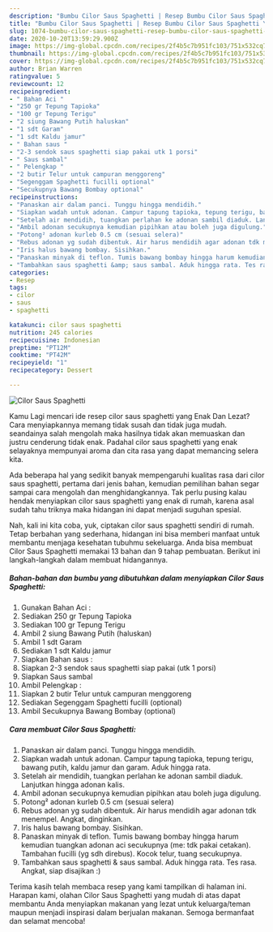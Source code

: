 ```yaml
---
description: "Bumbu Cilor Saus Spaghetti | Resep Bumbu Cilor Saus Spaghetti Yang Enak Banget"
title: "Bumbu Cilor Saus Spaghetti | Resep Bumbu Cilor Saus Spaghetti Yang Enak Banget"
slug: 1074-bumbu-cilor-saus-spaghetti-resep-bumbu-cilor-saus-spaghetti-yang-enak-banget
date: 2020-10-20T13:59:29.900Z
image: https://img-global.cpcdn.com/recipes/2f4b5c7b951fc103/751x532cq70/cilor-saus-spaghetti-foto-resep-utama.jpg
thumbnail: https://img-global.cpcdn.com/recipes/2f4b5c7b951fc103/751x532cq70/cilor-saus-spaghetti-foto-resep-utama.jpg
cover: https://img-global.cpcdn.com/recipes/2f4b5c7b951fc103/751x532cq70/cilor-saus-spaghetti-foto-resep-utama.jpg
author: Brian Warren
ratingvalue: 5
reviewcount: 12
recipeingredient:
- " Bahan Aci "
- "250 gr Tepung Tapioka"
- "100 gr Tepung Terigu"
- "2 siung Bawang Putih haluskan"
- "1 sdt Garam"
- "1 sdt Kaldu jamur"
- " Bahan saus "
- "2-3 sendok saus spaghetti siap pakai utk 1 porsi"
- " Saus sambal"
- " Pelengkap "
- "2 butir Telur untuk campuran menggoreng"
- "Segenggam Spaghetti fucilli optional"
- "Secukupnya Bawang Bombay optional"
recipeinstructions:
- "Panaskan air dalam panci. Tunggu hingga mendidih."
- "Siapkan wadah untuk adonan. Campur tapung tapioka, tepung terigu, bawang putih, kaldu jamur dan garam. Aduk hingga rata."
- "Setelah air mendidih, tuangkan perlahan ke adonan sambil diaduk. Lanjutkan hingga adonan kalis."
- "Ambil adonan secukupnya kemudian pipihkan atau boleh juga digulung."
- "Potong² adonan kurleb 0.5 cm (sesuai selera)"
- "Rebus adonan yg sudah dibentuk. Air harus mendidih agar adonan tdk menempel. Angkat, dinginkan."
- "Iris halus bawang bombay. Sisihkan."
- "Panaskan minyak di teflon. Tumis bawang bombay hingga harum kemudian tuangkan adonan aci secukupnya (me: tdk pakai cetakan). Tambahan fucilli (yg sdh direbus). Kocok telur, tuang secukupnya."
- "Tambahkan saus spaghetti &amp; saus sambal. Aduk hingga rata. Tes rasa. Angkat, siap disajikan :)"
categories:
- Resep
tags:
- cilor
- saus
- spaghetti

katakunci: cilor saus spaghetti 
nutrition: 245 calories
recipecuisine: Indonesian
preptime: "PT12M"
cooktime: "PT42M"
recipeyield: "1"
recipecategory: Dessert

---
```



![Cilor Saus Spaghetti](https://img-global.cpcdn.com/recipes/2f4b5c7b951fc103/751x532cq70/cilor-saus-spaghetti-foto-resep-utama.jpg)

Kamu Lagi mencari ide resep cilor saus spaghetti yang Enak Dan Lezat? Cara menyiapkannya memang tidak susah dan tidak juga mudah. seandainya salah mengolah maka hasilnya tidak akan memuaskan dan justru cenderung tidak enak. Padahal cilor saus spaghetti yang enak selayaknya mempunyai aroma dan cita rasa yang dapat memancing selera kita.



Ada beberapa hal yang sedikit banyak mempengaruhi kualitas rasa dari cilor saus spaghetti, pertama dari jenis bahan, kemudian pemilihan bahan segar sampai cara mengolah dan menghidangkannya. Tak perlu pusing kalau hendak menyiapkan cilor saus spaghetti yang enak di rumah, karena asal sudah tahu triknya maka hidangan ini dapat menjadi suguhan spesial.


Nah, kali ini kita coba, yuk, ciptakan cilor saus spaghetti sendiri di rumah. Tetap berbahan yang sederhana, hidangan ini bisa memberi manfaat untuk membantu menjaga kesehatan tubuhmu sekeluarga. Anda bisa membuat Cilor Saus Spaghetti memakai 13 bahan dan 9 tahap pembuatan. Berikut ini langkah-langkah dalam membuat hidangannya.

<!--inarticleads1-->

##### Bahan-bahan dan bumbu yang dibutuhkan dalam menyiapkan Cilor Saus Spaghetti:

1. Gunakan  Bahan Aci :
1. Sediakan 250 gr Tepung Tapioka
1. Sediakan 100 gr Tepung Terigu
1. Ambil 2 siung Bawang Putih (haluskan)
1. Ambil 1 sdt Garam
1. Sediakan 1 sdt Kaldu jamur
1. Siapkan  Bahan saus :
1. Siapkan 2-3 sendok saus spaghetti siap pakai (utk 1 porsi)
1. Siapkan  Saus sambal
1. Ambil  Pelengkap :
1. Siapkan 2 butir Telur untuk campuran menggoreng
1. Sediakan Segenggam Spaghetti fucilli (optional)
1. Ambil Secukupnya Bawang Bombay (optional)




<!--inarticleads2-->

##### Cara membuat Cilor Saus Spaghetti:

1. Panaskan air dalam panci. Tunggu hingga mendidih.
1. Siapkan wadah untuk adonan. Campur tapung tapioka, tepung terigu, bawang putih, kaldu jamur dan garam. Aduk hingga rata.
1. Setelah air mendidih, tuangkan perlahan ke adonan sambil diaduk. Lanjutkan hingga adonan kalis.
1. Ambil adonan secukupnya kemudian pipihkan atau boleh juga digulung.
1. Potong² adonan kurleb 0.5 cm (sesuai selera)
1. Rebus adonan yg sudah dibentuk. Air harus mendidih agar adonan tdk menempel. Angkat, dinginkan.
1. Iris halus bawang bombay. Sisihkan.
1. Panaskan minyak di teflon. Tumis bawang bombay hingga harum kemudian tuangkan adonan aci secukupnya (me: tdk pakai cetakan). Tambahan fucilli (yg sdh direbus). Kocok telur, tuang secukupnya.
1. Tambahkan saus spaghetti &amp; saus sambal. Aduk hingga rata. Tes rasa. Angkat, siap disajikan :)




Terima kasih telah membaca resep yang kami tampilkan di halaman ini. Harapan kami, olahan Cilor Saus Spaghetti yang mudah di atas dapat membantu Anda menyiapkan makanan yang lezat untuk keluarga/teman maupun menjadi inspirasi dalam berjualan makanan. Semoga bermanfaat dan selamat mencoba!
